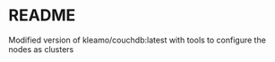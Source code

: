README
======

Modified version of kleamo/couchdb:latest with tools to configure the nodes as clusters

